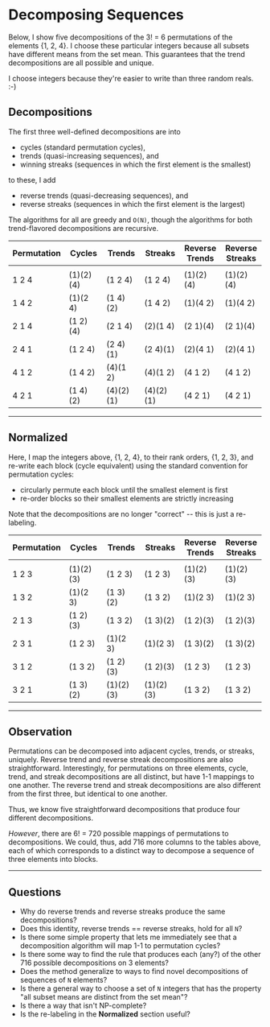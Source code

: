# Decomposing Sequences

Below, I show five decompositions of the 3! = 6 permutations of the elements {1, 2, 4}.
I choose these particular integers because all subsets have different means from the set mean.
This guarantees that the trend decompositions are all possible and unique.

I choose integers because they're easier to write than three random reals. :-)


## Decompositions

The first three well-defined decompositions are into

- cycles (standard permutation cycles),
- trends (quasi-increasing sequences), and
- winning streaks (sequences in which the first element is the smallest)

to these, I add

- reverse trends (quasi-decreasing sequences), and
- reverse streaks (sequences in which the first element is the largest)

The algorithms for all are greedy and `O(N)`, though the algorithms for both trend-flavored decompositions are recursive.


| Permutation | Cycles   | Trends   | Streaks  | Reverse<br>Trends | Reverse<br>Streaks |
|-------------|----------|----------|----------|-------------------|--------------------|
|             |          |          |          |                   |                    |
| 1 2 4       | (1)(2)(4)| (1 2 4)  | (1 2 4)  | (1)(2)(4)         | (1)(2)(4)          |
| 1 4 2       | (1)(2 4) | (1 4)(2) | (1 4 2)  | (1)(4 2)          | (1)(4 2)           |
| 2 1 4       | (1 2)(4) | (2 1 4)  | (2)(1 4) | (2 1)(4)          | (2 1)(4)           |
| 2 4 1       | (1 2 4)  | (2 4)(1) | (2 4)(1) | (2)(4 1)          | (2)(4 1)           |
| 4 1 2       | (1 4 2)  | (4)(1 2) | (4)(1 2) | (4 1 2)           | (4 1 2)            |
| 4 2 1       | (1 4)(2) | (4)(2)(1)| (4)(2)(1)| (4 2 1)           | (4 2 1)            |

***

## Normalized

Here, I map the integers above, {1, 2, 4}, to their rank orders, {1, 2, 3}, and re-write each block (cycle equivalent)
using the standard convention for permutation cycles:

- circularly permute each block until the smallest element is first
- re-order blocks so their smallest elements are strictly increasing

Note that the decompositions are no longer "correct" -- this is just a re-labeling.

| Permutation | Cycles   | Trends   | Streaks  | Reverse<br>Trends | Reverse<br>Streaks |
|-------------|----------|----------|----------|-------------------|--------------------|
|             |          |          |          |                   |                    |
| 1 2 3       | (1)(2)(3)| (1 2 3)  | (1 2 3)  | (1)(2)(3)         | (1)(2)(3)          |
| 1 3 2       | (1)(2 3) | (1 3)(2) | (1 3 2)  | (1)(2 3)          | (1)(2 3)           |
| 2 1 3       | (1 2)(3) | (1 3 2)  | (1 3)(2) | (1 2)(3)          | (1 2)(3)           |
| 2 3 1       | (1 2 3)  | (1)(2 3) | (1)(2 3) | (1 3)(2)          | (1 3)(2)           |
| 3 1 2       | (1 3 2)  | (1 2)(3) | (1 2)(3) | (1 2 3)           | (1 2 3)            |
| 3 2 1       | (1 3)(2) | (1)(2)(3)| (1)(2)(3)| (1 3 2)           | (1 3 2)            |

***

## Observation

Permutations can be decomposed into adjacent cycles, trends, or streaks, uniquely.
Reverse trend and reverse streak decompositions are also straightforward.
Interestingly, for permutations on three elements, cycle, trend, and streak decompositions are all distinct, but have 1-1 mappings to one another. The reverse trend and streak decompositions are also different from the first three, but identical to one another.

Thus, we know five straightforward decompositions that produce four different decompositions.

*However*, there are 6! = 720 possible mappings of permutations to decompositions.
We could, thus, add 716 more columns to the tables above, each of which corresponds to a distinct way to decompose a sequence of three elements into blocks.

***

## Questions

- Why do reverse trends and reverse streaks produce the same decompositions?
- Does this identity, reverse trends == reverse streaks, hold for all `N`?
- Is there some simple property that lets me immediately see that a decomposition algorithm will map 1-1 to permutation cycles?
- Is there some way to find the rule that produces each (any?) of the other 716 possible decompositions on 3 elements?
- Does the method generalize to ways to find novel decompositions of sequences of `N` elements?
- Is there a general way to choose a set of `N` integers that has the property "all subset means are distinct from the set mean"?
- Is there a way that isn't NP-complete?
- Is the re-labeling in the **Normalized** section useful?
